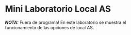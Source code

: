 # Mini Laboratorio Local AS
**_NOTA:_** Fuera de programa!
En este laboratorio se muestra el funcionamiento de las opciones de local AS.
